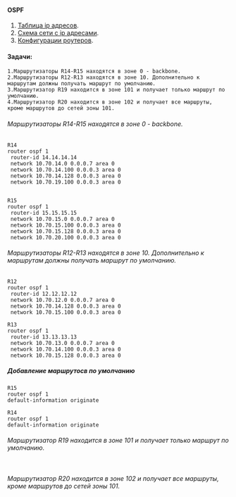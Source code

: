 #### OSPF
1. [Таблица ip aдресов](files/).
2. [Схема сети с ip адресами](../../lab/Otus_lab.drawio).
3. [Конфигурации роутеров](configs/).


#### Задачи:
```
1.Маршрутизаторы R14-R15 находятся в зоне 0 - backbone.
2.Маршрутизаторы R12-R13 находятся в зоне 10. Дополнительно к маршрутам должны получать маршрут по умолчанию.
3.Маршрутизатор R19 находится в зоне 101 и получает только маршрут по умолчанию.
4.Маршрутизатор R20 находится в зоне 102 и получает все маршруты, кроме маршрутов до сетей зоны 101.
```
###### Маршрутизаторы R14-R15 находятся в зоне 0 - backbone.
```
R14
router ospf 1
 router-id 14.14.14.14
 network 10.70.14.0 0.0.0.7 area 0
 network 10.70.14.100 0.0.0.3 area 0
 network 10.70.14.128 0.0.0.3 area 0
 network 10.70.19.100 0.0.0.3 area 0


```

```
R15
router ospf 1
 router-id 15.15.15.15
 network 10.70.15.0 0.0.0.7 area 0
 network 10.70.15.100 0.0.0.3 area 0
 network 10.70.15.128 0.0.0.3 area 0
 network 10.70.20.100 0.0.0.3 area 0

```
###### Маршрутизаторы R12-R13 находятся в зоне 10. Дополнительно к маршрутам должны получать маршрут по умолчанию.

```
R12
router ospf 1
 router-id 12.12.12.12
 network 10.70.12.0 0.0.0.7 area 0
 network 10.70.14.128 0.0.0.3 area 0
 network 10.70.15.100 0.0.0.3 area 0
```

```
R13
router ospf 1
 router-id 13.13.13.13
 network 10.70.13.0 0.0.0.7 area 0
 network 10.70.14.100 0.0.0.3 area 0
 network 10.70.15.128 0.0.0.3 area 0
```
##### Добавление маршрутосв по умолчанию
```
R15
router ospf 1
default-information originate

R14
router ospf 1
default-information originate
```
###### Маршрутизатор R19 находится в зоне 101 и получает только маршрут по умолчанию.

```
```

###### Маршрутизатор R20 находится в зоне 102 и получает все маршруты, кроме маршрутов до сетей зоны 101.

```
```